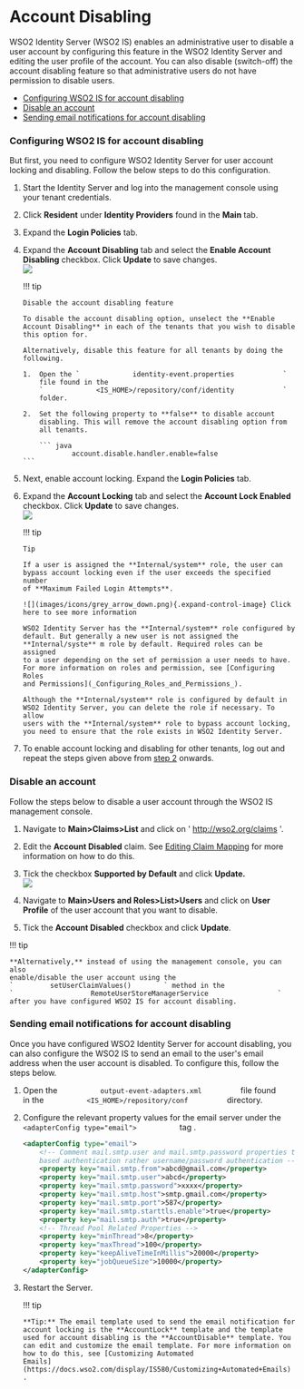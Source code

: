 # Account Disabling

WSO2 Identity Server (WSO2 IS) enables an administrative user to disable
a user account by configuring this feature in the WSO2 Identity Server
and editing the user profile of the account. You can also disable
(switch-off) the account disabling feature so that administrative users
do not have permission to disable users.

-   [Configuring WSO2 IS for account
    disabling](#AccountDisabling-ConfiguringWSO2ISforaccountdisabling)
-   [Disable an account](#AccountDisabling-Disableanaccount)
-   [Sending email notifications for account
    disabling](#AccountDisabling-Sendingemailnotificationsforaccountdisabling)

### Configuring WSO2 IS for account disabling

But first, you need to configure WSO2 Identity Server for user account
locking and disabling. Follow the below steps to do this configuration.

1.  Start the Identity Server and log into the management console using
    your tenant credentials.
2.  Click **Resident** under **Identity Providers** found in the
    **Main** tab.
3.  Expand the **Login Policies** tab.
4.  Expand the **Account Disabling** tab and select the **Enable Account
    Disabling** checkbox. Click **Update** to save changes.  
    ![](../../assets/img//103330604/119113135.png) 

    !!! tip
    
        Disable the account disabling feature
    
        To disable the account disabling option, unselect the **Enable
        Account Disabling** in each of the tenants that you wish to disable
        this option for.
    
        Alternatively, disable this feature for all tenants by doing the
        following.
    
        1.  Open the `             identity-event.properties            `
            file found in the
            `             <IS_HOME>/repository/conf/identity            `
            folder.
    
        2.  Set the following property to **false** to disable account
            disabling. This will remove the account disabling option from
            all tenants.
    
            ``` java
                    account.disable.handler.enable=false
        ```


5.  Next, enable account locking. Expand the **Login Policies** tab.
6.  Expand the **Account Locking** tab and select the **Account Lock
    Enabled** checkbox. Click **Update** to save changes.  
    ![](../../assets/img//103330604/119113139.png) 

    !!! tip
    
        Tip
    
        If a user is assigned the **Internal/system** role, the user can
        bypass account locking even if the user exceeds the specified number
        of **Maximum Failed Login Attempts**.
    
        ![](images/icons/grey_arrow_down.png){.expand-control-image} Click
        here to see more information
    
        WSO2 Identity Server has the **Internal/system** role configured by
        default. But generally a new user is not assigned the
        **Internal/syste** m role by default. Required roles can be assigned
        to a user depending on the set of permission a user needs to have.
        For more information on roles and permission, see [Configuring Roles
        and Permissions](_Configuring_Roles_and_Permissions_).
    
        Although the **Internal/system** role is configured by default in
        WSO2 Identity Server, you can delete the role if necessary. To allow
        users with the **Internal/system** role to bypass account locking,
        you need to ensure that the role exists in WSO2 Identity Server.
    

7.  To enable account locking and disabling for other tenants, log out
    and repeat the steps given above from [step
    2](#AccountDisabling-step2) onwards.

### Disable an account

Follow the steps below to disable a user account through the WSO2 IS
management console.

1.  Navigate to **Main\>Claims\>List** and click on '
    http://wso2.org/claims '.

2.  Edit the **Account Disabled** claim. See [Editing Claim
    Mapping](_Editing_Claim_Mapping_) for more information on how to do
    this.

3.  Tick the checkbox **Supported by Default** and click **Update.**  
    ![](../../assets/img//103330604/103330606.png) 
4.  Navigate to **Main\>Users and Roles\>List\>Users** and click on
    **User Profile** of the user account that you want to disable.
5.  Tick the **Account Disabled** checkbox and click **Update**.

!!! tip
    
    **Alternatively,** instead of using the management console, you can also
    enable/disable the user account using the
    `         setUserClaimValues()        ` method in the
    `                   RemoteUserStoreManagerService                 `
    after you have configured WSO2 IS for account disabling.
    

### Sending email notifications for account disabling

Once you have configured WSO2 Identity Server for account disabling, you
can also configure the WSO2 IS to send an email to the user's email
address when the user account is disabled. To configure this, follow the
steps below.  

1.  Open the `           output-event-adapters.xml          ` file found
    in the `           <IS_HOME>/repository/conf          ` directory.
2.  Configure the relevant property values for the email server under
    the `            <adapterConfig type="email">           ` tag .

    ``` xml
    <adapterConfig type="email">
        <!-- Comment mail.smtp.user and mail.smtp.password properties to support connecting SMTP servers which use trust
        based authentication rather username/password authentication -->
        <property key="mail.smtp.from">abcd@gmail.com</property>
        <property key="mail.smtp.user">abcd</property>
        <property key="mail.smtp.password">xxxx</property>
        <property key="mail.smtp.host">smtp.gmail.com</property>
        <property key="mail.smtp.port">587</property>
        <property key="mail.smtp.starttls.enable">true</property>
        <property key="mail.smtp.auth">true</property>
        <!-- Thread Pool Related Properties -->
        <property key="minThread">8</property>
        <property key="maxThread">100</property>
        <property key="keepAliveTimeInMillis">20000</property>
        <property key="jobQueueSize">10000</property>
    </adapterConfig>
    ```

3.  Restart the Server.

    !!! tip
    
        **Tip:** The email template used to send the email notification for
        account locking is the **AccountLock** template and the template
        used for account disabling is the **AccountDisable** template. You
        can edit and customize the email template. For more information on
        how to do this, see [Customizing Automated
        Emails](https://docs.wso2.com/display/IS580/Customizing+Automated+Emails)
        .
    
